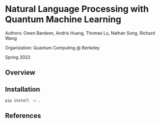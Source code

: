 # Natural Language Processing with Quantum Machine Learning
Authors: Owen Bardeen, Andris Huang, Thomas Lu, Nathan Song, Richard Wang

Organization: Quantum Computing @ Berkeley

Spring 2023

## Overview

## Installation
```bash
pip install -e .
```

## References
